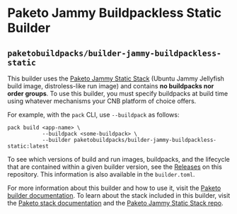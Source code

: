 # Paketo Jammy Buildpackless Static Builder

## `paketobuildpacks/builder-jammy-buildpackless-static`

This builder uses the [Paketo Jammy Static
Stack](https://github.com/paketo-buildpacks/jammy-static-stack) (Ubuntu Jammy
Jellyfish build image, distroless-like run image) and contains **no buildpacks
nor order groups**. To use this builder, you must specify buildpacks at build
time using whatever mechanisms your CNB platform of choice offers.

For example, with the `pack` CLI, use `--buildpack` as follows:
```
pack build <app-name> \
           --buildpack <some-buildpack> \
           --builder paketobuildpacks/builder-jammy-buildpackless-static:latest
```

To see which versions of build and run images, buildpacks, and the lifecycle
that are contained within a given builder version, see the
[Releases](https://github.com/paketo-buildpacks/builder-jammy-buildpackless-static/releases) on this
repository. This information is also available in the `builder.toml`.

For more information about this builder and how to use it, visit the [Paketo
builder documentation](https://paketo.io/docs/builders/).  To learn about the
stack included in this builder, visit the [Paketo stack
documentation](https://paketo.io/docs/stacks/) and the [Paketo Jammy Static Stack
repo](https://github.com/paketo-buildpacks/jammy-static-stack).
